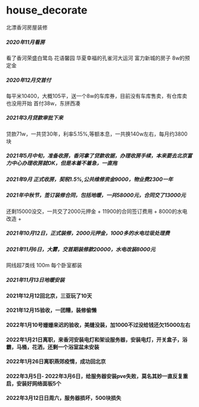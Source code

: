 # house_decorate
北漂香河房屋装修

##### 2020年11月看房
看了香河荣盛白鹭岛 花语馨园 华夏幸福的孔雀河大运河 富力新城的房子
8w的预定金

##### 2020年12月交首付
每平米10400，大概105平，送一个8w的车库券，目前没有车库售卖，有仓库卖也没用开始
首付38w，东拼西凑

##### 2021年3月贷款审批下来
贷款71w，一共贷30年，利率5.15%,等额本息，一共换140w左右，每月约3800块

##### 2021年5月中旬，准备收房，香河拿了贷款收据，办理收房手续，本来要去北京富力中心办理收房就OK，但是本着不着急，一直拖

##### 2021年9月 正式收房，契税1.5%,公共维修资金9000，物业费2300一年

##### 2021年中秋节，签订装修合同，包括地暖，一共58000元，合同交了13000元
还剩15000没交，一共交了2000元押金 + 11900的合同签订费用 + 8000的水电改造 + 

##### 2021年10月12日，正式装修，2000元押金，1000多的水电垃圾处理费

##### 2021年11月6日，大雾，交首期装修款20000，水电改装8000元
网线超7类线 100m 每个卧室都装


##### 2021年11月13日地暖安装

#### 2021年12月12回北京，三亚玩了10天

#### 2021年12月15验收，一团糟，装修偷懒

#### 2022年1月10号姗姗来迟的验收，美缝没装，加1000不过没给钱还欠15000左右

#### 2022年1月21日离职，来香河安装电灯和架设服务器，安装电灯，开关盒子，浴霸，马桶，花洒，还剩一个浴室盆未安装

#### 2022年1月26日离职燕郊疫情，成功回北京

#### 2022年3月5日- 2022年3月6日，给服务器安装pve失败，莫名其妙一直反复重启，安装好网络面板5个

#### 2022年3月12日日周六，服务器损坏，500块损失

